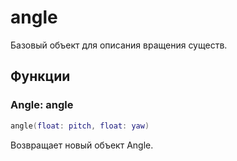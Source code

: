# angle
Базовый объект для описания вращения существ.

## Функции

### Angle: angle

```lua
angle(float: pitch, float: yaw)
```

Возвращает новый объект Angle.
